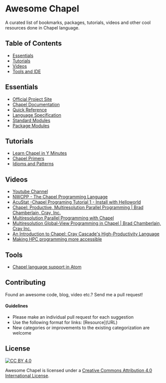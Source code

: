 # Awesome Chapel
A curated list of bookmarks, packages, tutorials, videos and other cool resources done in Chapel language.

## Table of Contents
- [Essentials](#essentials)
- [Tutorials](#tutorials)
- [Videos](#videos)
- [Tools and IDE](#tools)
 
## Essentials
* [Official Project Site](http://chapel.cray.com/)
* [Chapel Documentation](http://chapel.cray.com/docs/latest/)
* [Quick Reference](http://chapel.cray.com/docs/latest/_downloads/quickReference.pdf)
* [Language Specification](http://chapel.cray.com/docs/latest/_downloads/chapelLanguageSpec.pdf)
* [Standard Modules](http://chapel.cray.com/docs/latest/modules/modules.html)
* [Package Modules](http://chapel.cray.com/docs/latest/modules/packages.html)


## Tutorials
* [Learn Chapel in Y Minutes](https://learnxinyminutes.com/docs/chapel/)
* [Chapel Primers](https://github.com/chapel-lang/chapel/tree/master/test/release/examples/primers)
* [Idioms and Patterns](https://github.com/chapel-lang/chapel/tree/master/test/release/examples/programs)

## Videos
* [Youtube Channel](https://www.youtube.com/channel/UCHmm27bYjhknK5mU7ZzPGsQ)
* [NWCPP - The Chapel Programming Language](https://www.youtube.com/watch?v=lo3a_b34zX0)
* [AcuStat -Chapel Programing Tutorial 1 - Install with Helloworld](https://www.youtube.com/watch?v=nmZj9h8BiDQ)
* [Chapel: Productive, Multiresolution Parallel Programming | Brad Chamberlain, Cray, Inc.](https://www.youtube.com/watch?v=0GBo_w2FO9c)
* [Multiresolution Parallel Programming with Chapel](https://www.youtube.com/watch?v=-74NWG8OBeQ)
* [Multiresolution Global-View Programming in Chapel | Brad Chamberlain, Cray Inc.](https://www.youtube.com/watch?v=7wILYQN-mXw)
* [An Introduction to Chapel: Cray Cascade's High-Productivity Language](https://www.youtube.com/watch?v=1TkxzFno_WQ)
* [Making HPC programming more accessible](https://www.youtube.com/watch?v=cryzleEzgGM)

## Tools
* [Chapel language support in Atom](https://github.com/fsouza/language-chapel)
## Contributing

Found an awesome code, blog, video etc.? Send me a pull request!

#### Guidelines

* Please make an individual pull request for each suggestion
* Use the following format for links: \[Resource\]\(URL\)
* New categories or improvements to the existing categorization are welcome

## License

[![CC BY 4.0](https://licensebuttons.net/l/by/4.0/88x31.png)](https://creativecommons.org/licenses/by/4.0/)

Awesome Chapel is licensed under a  [Creative Commons Attribution 4.0 International License](https://creativecommons.org/licenses/by/4.0/).
